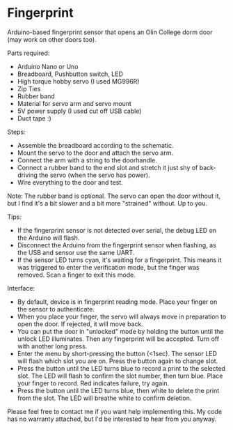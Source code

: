 # Fingerprint
Arduino-based fingerprint sensor that opens an Olin College dorm door (may work on other doors too).

Parts required:
- Arduino Nano or Uno
- Breadboard, Pushbutton switch, LED
- High torque hobby servo (I used MG996R)
- Zip Ties
- Rubber band
- Material for servo arm and servo mount
- 5V power supply (I used cut off USB cable)
- Duct tape :)

Steps:
- Assemble the breadboard according to the schematic.
- Mount the servo to the door and attach the servo arm.
- Connect the arm with a string to the doorhandle.
- Connect a rubber band to the end slot and stretch it just shy of back-driving the servo (when the servo has power).
- Wire everything to the door and test.

Note: The rubber band is optional. The servo can open the door without it, but I find it's a bit slower and a bit more "strained" without. Up to you.

Tips:
- If the fingerprint sensor is not detected over serial, the debug LED on the Arduino will flash.
- Disconnect the Arduino from the fingerprint sensor when flashing, as the USB and sensor use the same UART.
- If the sensor LED turns cyan, it's waiting for a fingerprint. This means it was triggered to enter the verification mode, but the finger was removed. Scan a finger to exit this mode.

Interface:
- By default, device is in fingerprint reading mode. Place your finger on the sensor to authenticate.
- When you place your finger, the servo will always move in preparation to open the door. If rejected, it will move back.
- You can put the door in "unlocked" mode by holding the button until the unlock LED illuminates. Then any fingerprint will be accepted. Turn off with another long press.
- Enter the menu by short-pressing the button (<1sec). The sensor LED will flash which slot you are on. Press the button again to change slot.
- Press the button until the LED turns blue to record a print to the selected slot. The LED will flash to confirm the slot number, then turn blue. Place your finger to record. Red indicates failure, try again.
- Press the button until the LED turns blue, then white to delete the print from the slot. The LED will breathe white to confirm deletion.

Please feel free to contact me if you want help implementing this. My code has no warranty attached, but I'd be interested to hear from you anyway.
